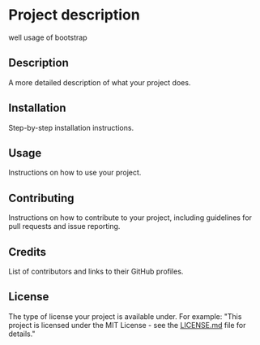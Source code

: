 # Project description

well usage of bootstrap
## Description

A more detailed description of what your project does.

## Installation

Step-by-step installation instructions.

## Usage

Instructions on how to use your project.

## Contributing

Instructions on how to contribute to your project, including guidelines for pull requests and issue reporting.

## Credits

List of contributors and links to their GitHub profiles.

## License

The type of license your project is available under. For example: "This project is licensed under the MIT License - see the [LICENSE.md](LICENSE.md) file for details."

